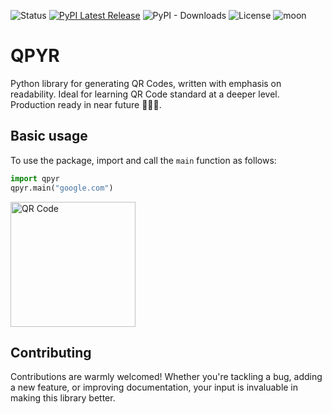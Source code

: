 ![Status](https://img.shields.io/badge/status-under%20development-lightblue)
[![PyPI Latest Release](https://img.shields.io/pypi/v/qpyr)](https://pypi.org/project/qpyr/)
![PyPI - Downloads](https://img.shields.io/pypi/dm/qpyr)
![License](https://img.shields.io/badge/License-Apache_2.0-blue.svg)
![moon](https://img.shields.io/badge/🚀🚀🚀-🌓-blue)


# QPYR
Python library for generating QR Codes, written with emphasis on readability. Ideal for learning QR Code standard at a deeper level. Production ready in near future 🚀🚀🚀.


## Basic usage
To use the package, import and call the `main` function as follows:

```python
import qpyr
qpyr.main("google.com")
```
<img src="https://github.com/sabih-h/qpyr/blob/cleanup/docs/static/qrcode-example.png" alt="QR Code" width="200" height="200"/>


## Contributing
Contributions are warmly welcomed! Whether you're tackling a bug, adding a new feature, or improving documentation, your input is invaluable in making this library better.
